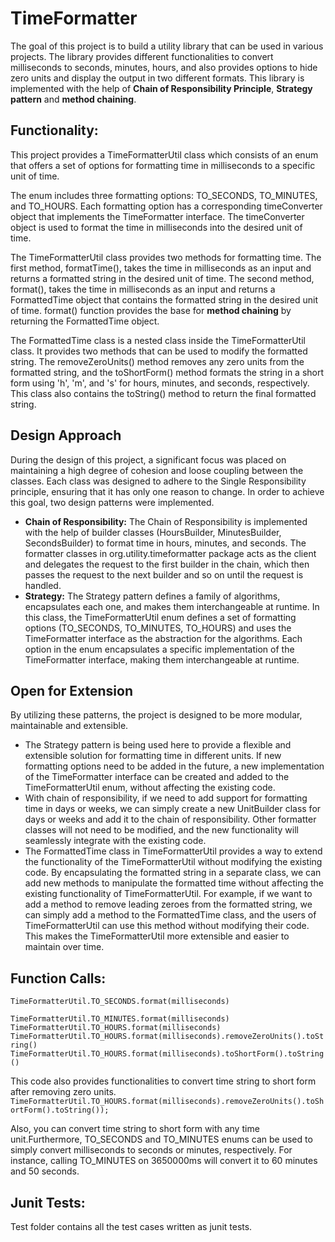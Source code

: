 # TimeFormatter
The goal of this project is to build a utility library that can be used in various projects. 
The library provides different functionalities to convert milliseconds to seconds, minutes, hours, and 
also provides options to hide zero units and display the output in two different formats. This library is implemented with the 
help of **Chain of Responsibility Principle**, **Strategy pattern** and **method chaining**. 
## Functionality:
This project provides a TimeFormatterUtil class which consists of an enum that offers a set of options for formatting time in milliseconds to a specific unit of time.

The enum includes three formatting options: TO_SECONDS, TO_MINUTES, and TO_HOURS. Each formatting option has a corresponding timeConverter object that implements the TimeFormatter interface. The timeConverter object is used to format the time in milliseconds into the desired unit of time.

The TimeFormatterUtil class provides two methods for formatting time. The first method, formatTime(), takes the time in milliseconds as an input and returns a formatted string in the desired unit of time. The second method, format(), takes the time in milliseconds as an input and returns a FormattedTime object that contains the formatted string in the desired unit of time.
format() function provides the base for **method chaining**
by returning the FormattedTime object. 


The FormattedTime class is a nested class inside the TimeFormatterUtil class. It provides two methods that can be used to modify the formatted string. The removeZeroUnits() method removes any zero units from the formatted string, and the toShortForm() method formats the string in a short form using 'h', 'm', and 's' for hours, minutes, and seconds, respectively.
This class also contains the toString() method to return the final formatted string. 

## Design Approach
During the design of this project, a significant focus was placed on maintaining a high degree of cohesion and loose coupling between the classes. Each class was designed to adhere to the Single Responsibility principle, ensuring that it has only one reason to change. In order to achieve this goal, two design patterns were implemented.
* **Chain of Responsibility:** The Chain of Responsibility is implemented with the help of builder classes (HoursBuilder, MinutesBuilder, SecondsBuilder) to format time in hours, minutes, and seconds. The formatter classes in org.utility.timeformatter package acts as the client and delegates the request to the first builder in the chain, which then passes the request to the next builder and so on until the request is handled.
* **Strategy:** The Strategy pattern defines a family of algorithms, encapsulates each one, and makes them interchangeable at runtime. In this class, the TimeFormatterUtil enum defines a set of formatting options (TO_SECONDS, TO_MINUTES, TO_HOURS) and uses the TimeFormatter interface as the abstraction for the algorithms. Each option in the enum encapsulates a specific implementation of the TimeFormatter interface, making them interchangeable at runtime.

## Open for Extension
By utilizing these patterns, the project is designed to be more modular, maintainable and extensible.
* The Strategy pattern is being used here to provide a flexible and extensible solution for formatting time in different units. If new formatting options need to be added in the future, a new implementation of the TimeFormatter interface can be created and added to the TimeFormatterUtil enum, without affecting the existing code.
* With chain of responsibility, if we need to add support for formatting time in days or weeks, we can simply create a new UnitBuilder class for days or weeks and add it to the chain of responsibility. Other formatter classes will not need to be modified, and the new functionality will seamlessly integrate with the existing code.
* The FormattedTime class in TimeFormatterUtil provides a way to extend the functionality of the TimeFormatterUtil without modifying the existing code. By encapsulating the formatted string in a separate class, we can add new methods to manipulate the formatted time without affecting the existing functionality of TimeFormatterUtil. For example, if we want to add a method to remove leading zeroes from the formatted string, we can simply add a method to the FormattedTime class, and the users of TimeFormatterUtil can use this method without modifying their code. This makes the TimeFormatterUtil more extensible and easier to maintain over time.

## Function Calls:

`` TimeFormatterUtil.TO_SECONDS.format(milliseconds) ``

  `` TimeFormatterUtil.TO_MINUTES.format(milliseconds) ``
    `` TimeFormatterUtil.TO_HOURS.format(milliseconds) ``
  `` TimeFormatterUtil.TO_HOURS.format(milliseconds).removeZeroUnits().toString() ``
    `` TimeFormatterUtil.TO_HOURS.format(milliseconds).toShortForm().toString() ``

This code also provides functionalities to convert time string to short form after removing zero units. 
``                TimeFormatterUtil.TO_HOURS.format(milliseconds).removeZeroUnits().toShortForm().toString());``

Also, you can convert time string to short form with any time unit.Furthermore, TO_SECONDS and TO_MINUTES enums can be used to simply convert milliseconds to seconds or minutes, respectively. For instance, calling TO_MINUTES on 3650000ms will convert it to 60 minutes and 50 seconds.
## Junit Tests:
Test folder contains all the test cases written as junit tests. 
